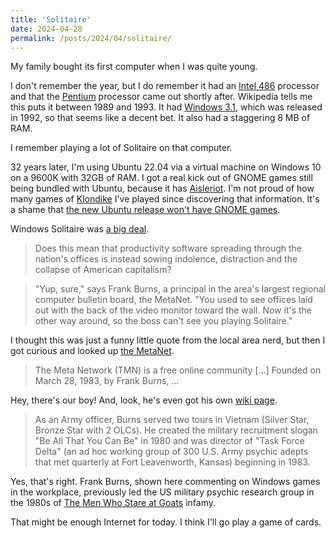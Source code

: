 ```yaml
---
title: 'Solitaire'
date: 2024-04-28
permalink: /posts/2024/04/solitaire/
---
```


My family bought its first computer when I was quite young.

I don't remember the year, but I do remember it had an [Intel 486](https://en.wikipedia.org/wiki/I486) processor and that the [Pentium](https://en.wikipedia.org/wiki/Pentium_(original)) processor came out shortly after. Wikipedia tells me this puts it between 1989 and 1993. It had [Windows 3.1](https://en.wikipedia.org/wiki/Windows_3.1), which was released in 1992, so that seems like a decent bet. It also had a staggering 8 MB of RAM.

I remember playing a lot of Solitaire on that computer.

32 years later, I'm using Ubuntu 22.04 via a virtual machine on Windows 10 on a 9600K with 32GB of RAM. I got a real kick out of GNOME games still being bundled with Ubuntu, because it has [Aisleriot](https://wiki.gnome.org/Apps/Aisleriot). I'm not proud of how many games of [Klondike](https://en.wikipedia.org/wiki/Klondike_(solitaire)) I've played since discovering that information. It's a shame that [the new Ubuntu release won't have GNOME games](https://arstechnica.com/gadgets/2024/04/ubuntu-24-04-lts-noble-numbat-overhauls-its-installation-and-app-experience/).

Windows Solitaire was [a big deal](https://www.washingtonpost.com/archive/lifestyle/1994/03/09/office-minefield/3b74132a-5f0a-455f-a04e-6171d023149b/). 

> Does this mean that productivity software spreading through the nation's offices is instead sowing indolence, distraction and the collapse of American capitalism?

> "Yup, sure," says Frank Burns, a principal in the area's largest regional computer bulletin board, the MetaNet. "You used to see offices laid out with the back of the video monitor toward the wall. Now it's the other way around, so the boss can't see you playing Solitaire."

I thought this was just a funny little quote from the local area nerd, but then I got curious and looked up [the MetaNet](https://en.wikipedia.org/wiki/The_Meta_Network).

> The Meta Network (TMN) is a free online community [...] Founded on March 28, 1983, by Frank Burns,
...

Hey, there's our boy! And, look, he's even got his own [wiki page](https://en.wikipedia.org/wiki/Frank_L._Burns).

> As an Army officer, Burns served two tours in Vietnam (Silver Star, Bronze Star with 2 OLCs). He created the military recruitment slogan "Be All That You Can Be" in 1980 and was director of "Task Force Delta" (an ad hoc working group of 300 U.S. Army psychic adepts that met quarterly at Fort Leavenworth, Kansas) beginning in 1983.

Yes, that's right. Frank Burns, shown here commenting on Windows games in the workplace, previously led the US military psychic research group in the 1980s of [The Men Who Stare at Goats](https://en.wikipedia.org/wiki/The_Men_Who_Stare_at_Goats) infamy.

That might be enough Internet for today. I think I'll go play a game of cards.

